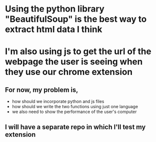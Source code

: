 # Using the python library "BeautifulSoup" is the best way to extract html data I think

# I'm also using js to get the url of the webpage the user is seeing when they use our chrome extension
## For now, my problem is, 
* how should we incorporate python and js files
* how should we write the two functions using just one language
* we also need to show the performance of the user's computer

## I will have a separate repo in which I'll test my extension
